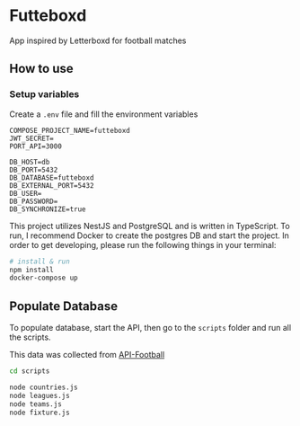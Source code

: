 # Futteboxd

App inspired by Letterboxd for football matches

## How to use

### Setup variables

Create a `.env` file and fill the environment variables

```
COMPOSE_PROJECT_NAME=futteboxd
JWT_SECRET=
PORT_API=3000

DB_HOST=db
DB_PORT=5432
DB_DATABASE=futteboxd
DB_EXTERNAL_PORT=5432
DB_USER=
DB_PASSWORD=
DB_SYNCHRONIZE=true
```

This project utilizes NestJS and PostgreSQL and is written in TypeScript. To run, I recommend Docker to create the postgres DB and start the project. In order to get developing, please run the following things in your terminal:

```bash
# install & run
npm install
docker-compose up
```

## Populate Database

To populate database, start the API, then go to the `scripts` folder and run all the scripts.

This data was collected from [API-Football](api-football.com)

```bash
cd scripts

node countries.js
node leagues.js
node teams.js
node fixture.js
```
